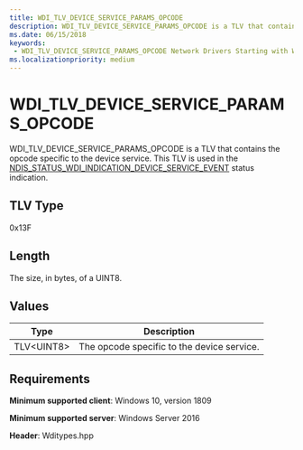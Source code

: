 ```yaml
---
title: WDI_TLV_DEVICE_SERVICE_PARAMS_OPCODE
description: WDI_TLV_DEVICE_SERVICE_PARAMS_OPCODE is a TLV that contains the opcode specific to the device service.
ms.date: 06/15/2018
keywords:
 - WDI_TLV_DEVICE_SERVICE_PARAMS_OPCODE Network Drivers Starting with Windows Vista
ms.localizationpriority: medium
---
```


# WDI_TLV_DEVICE_SERVICE_PARAMS_OPCODE

WDI_TLV_DEVICE_SERVICE_PARAMS_OPCODE is a TLV that contains the opcode specific to the device service. This TLV is used in the [NDIS_STATUS_WDI_INDICATION_DEVICE_SERVICE_EVENT](ndis-status-wdi-indication-device-service-event.md) status indication.

## TLV Type

0x13F

## Length

The size, in bytes, of a UINT8.

## Values

| Type | Description |
| --- | --- |
| TLV\<UINT8\> | The opcode specific to the device service. |

## Requirements

**Minimum supported client**: Windows 10, version 1809

**Minimum supported server**: Windows Server 2016

**Header**: Wditypes.hpp

